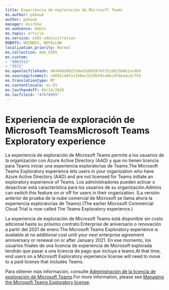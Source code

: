 ```yaml
---
title: Experiencia de exploración de Microsoft Teams
ms.author: pebaum
author: pebaum
manager: mnirkhe
ms.audience: Admin
ms.topic: article
ms.service: o365-administration
ROBOTS: NOINDEX, NOFOLLOW
localization_priority: Normal
ms.collection: Adm_O365
ms.custom:
- "9001513"
- "3572"
ms.openlocfilehash: d6d460d90253ded2d093676f351d8250861ac0b9
ms.sourcegitcommit: c6692ce0fa1358ec3529e59ca0ecdfdea4cdc759
ms.translationtype: MT
ms.contentlocale: es-ES
ms.lasthandoff: 09/14/2020
ms.locfileid: "47674955"
---
```

# <a name="microsoft-teams-exploratory-experience"></a><span data-ttu-id="799e4-102">Experiencia de exploración de Microsoft Teams</span><span class="sxs-lookup"><span data-stu-id="799e4-102">Microsoft Teams Exploratory experience</span></span>

<span data-ttu-id="799e4-103">La experiencia de exploración de Microsoft Teams permite a los usuarios de la organización con Azure Active Directory (AAD) y que no tienen licencia para Teams iniciar una experiencia exploratorias de Teams.</span><span class="sxs-lookup"><span data-stu-id="799e4-103">The Microsoft Teams Exploratory experience lets users in your organization who have Azure Active Directory (AAD) and are not licensed for Teams initiate an exploratory experience of Teams.</span></span> <span data-ttu-id="799e4-104">Los administradores pueden activar o desactivar esta característica para los usuarios de su organización.</span><span class="sxs-lookup"><span data-stu-id="799e4-104">Admins can switch this feature on or off for users in their organization.</span></span> <span data-ttu-id="799e4-105">(La versión anterior de prueba de la nube comercial de Microsoft se llama ahora la experiencia exploratorias de Teams).</span><span class="sxs-lookup"><span data-stu-id="799e4-105">(The earlier Microsoft Commercial Cloud Trial is now called The Teams Exploratory experience.)</span></span>

<span data-ttu-id="799e4-106">La experiencia de exploración de Microsoft Teams está disponible sin costo adicional hasta su próximo contrato Enterprise de aniversario o renovación a partir del 2021 de enero.</span><span class="sxs-lookup"><span data-stu-id="799e4-106">The Microsoft Teams Exploratory experience is available at no additional cost until your next enterprise agreement anniversary or renewal on or after January 2021.</span></span> <span data-ttu-id="799e4-107">En ese momento, los usuarios finales de una licencia de experiencia de Microsoft explorada tendrán que pasar a una licencia de pago que incluya a teams.</span><span class="sxs-lookup"><span data-stu-id="799e4-107">At that time, end users on a Microsoft Exploratory experience license will need to move to a paid license that includes Teams.</span></span>

<span data-ttu-id="799e4-108">Para obtener más información, consulte [Administración de la licencia de exploración de Microsoft Teams](https://docs.microsoft.com/microsoftteams/teams-exploratory/).</span><span class="sxs-lookup"><span data-stu-id="799e4-108">For more information, please see [Managing the Microsoft Teams Exploratory license](https://docs.microsoft.com/microsoftteams/teams-exploratory/).</span></span>
